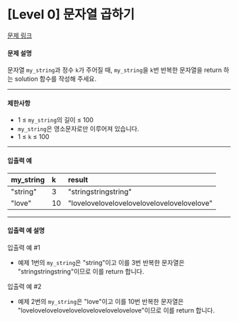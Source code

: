 # [Level 0] 문자열 곱하기

[문제 링크](https://school.programmers.co.kr/learn/courses/30/lessons/181940)

#### 문제 설명

문자열 ```my_string```과 정수 ```k```가 주어질 때, ```my_string```을 ```k```번 반복한 문자열을 return 하는 solution 함수를 작성해 주세요.

---

#### 제한사항

- 1 ≤ ```my_string```의 길이 ≤ 100
- ```my_string```은 영소문자로만 이루어져 있습니다.
- 1 ≤ ```k``` ≤ 100

---

#### 입출력 예

|my_string|k|result|
|:----|:--|:--------|
|"string"|3|"stringstringstring"|
|"love"|10|"lovelovelovelovelovelovelovelovelovelove"|

---

#### 입출력 예 설명

입출력 예 #1

- 예제 1번의 ```my_string```은 "string"이고 이를 3번 반복한 문자열은 "stringstringstring"이므로 이를 return 합니다.

입출력 예 #2

- 예제 2번의 ```my_string```은 "love"이고 이를 10번 반복한 문자열은 "lovelovelovelovelovelovelovelovelovelove"이므로 이를 return 합니다.
